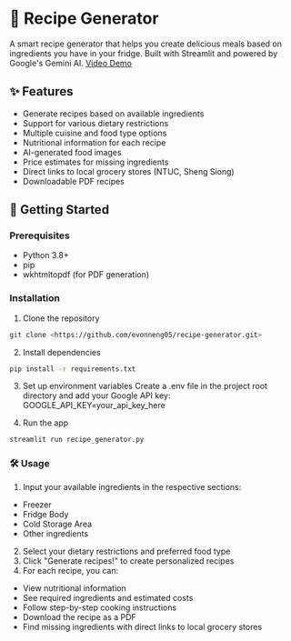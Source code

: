# 🍳 Recipe Generator

A smart recipe generator that helps you create delicious meals based on ingredients you have in your fridge. Built with Streamlit and powered by Google's Gemini AI.
<a href="https://youtu.be/BGbdfH671M8">Video Demo</a>

## ✨ Features

- Generate recipes based on available ingredients
- Support for various dietary restrictions
- Multiple cuisine and food type options
- Nutritional information for each recipe
- AI-generated food images
- Price estimates for missing ingredients
- Direct links to local grocery stores (NTUC, Sheng Siong)
- Downloadable PDF recipes

## 🚀 Getting Started

### Prerequisites

- Python 3.8+
- pip
- wkhtmltopdf (for PDF generation)

### Installation

1. Clone the repository
```bash
git clone <https://github.com/evonneng05/recipe-generator.git>
```

2. Install dependencies
```bash
pip install -r requirements.txt
```
3. Set up environment variables
Create a .env file in the project root directory and add your Google API key:
GOOGLE_API_KEY=your_api_key_here

4. Run the app
```bash
streamlit run recipe_generator.py
```

### 🛠️ Usage
1. Input your available ingredients in the respective sections:
- Freezer
- Fridge Body
- Cold Storage Area
- Other ingredients
2. Select your dietary restrictions and preferred food type
3. Click "Generate recipes!" to create personalized recipes
4. For each recipe, you can:
- View nutritional information
- See required ingredients and estimated costs
- Follow step-by-step cooking instructions
- Download the recipe as a PDF
- Find missing ingredients with direct links to local grocery stores
